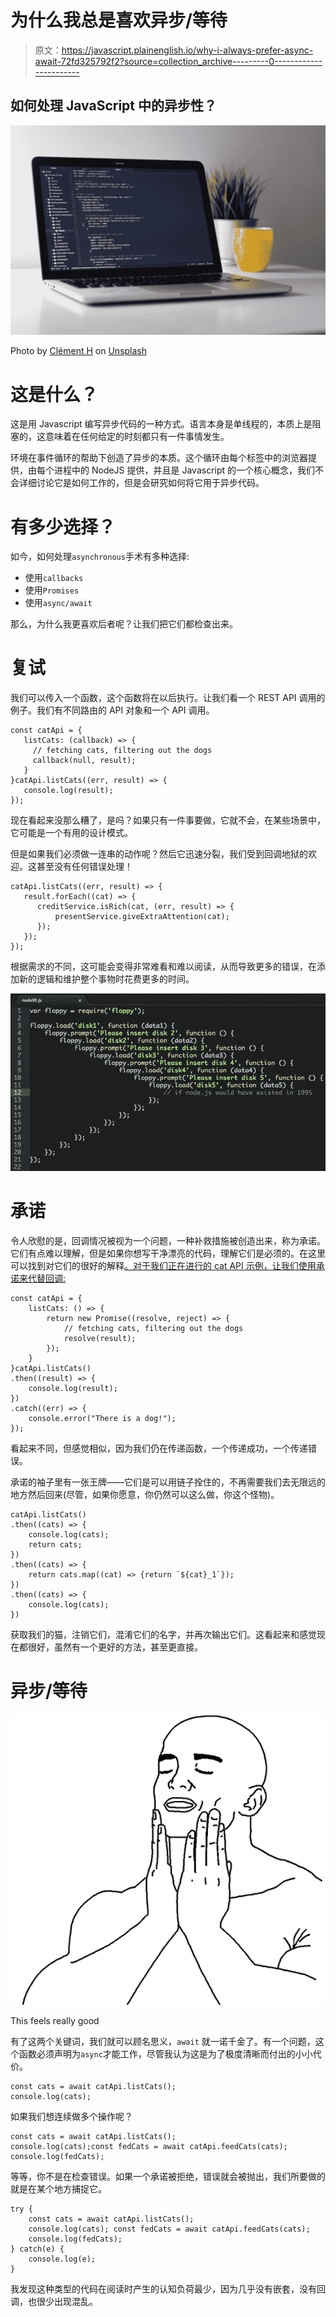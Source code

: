 # 为什么我总是喜欢异步/等待

> 原文：<https://javascript.plainenglish.io/why-i-always-prefer-async-await-72fd325792f2?source=collection_archive---------0----------------------->

## 如何处理 JavaScript 中的异步性？

![](img/8dbc3ec972b26a4828e88a336b7d8aff.png)

Photo by [Clément H](https://unsplash.com/@clemhlrdt?utm_source=medium&utm_medium=referral) on [Unsplash](https://unsplash.com?utm_source=medium&utm_medium=referral)

# 这是什么？

这是用 Javascript 编写异步代码的一种方式。语言本身是单线程的，本质上是阻塞的，这意味着在任何给定的时刻都只有一件事情发生。

环境在事件循环的帮助下创造了异步的本质。这个循环由每个标签中的浏览器提供，由每个进程中的 NodeJS 提供，并且是 Javascript 的一个核心概念，我们不会详细讨论它是如何工作的，但是会研究如何将它用于异步代码。

# 有多少选择？

如今，如何处理`asynchronous`手术有多种选择:

*   使用`callbacks`
*   使用`Promises`
*   使用`async/await`

那么，为什么我更喜欢后者呢？让我们把它们都检查出来。

# 复试

我们可以传入一个函数，这个函数将在以后执行。让我们看一个 REST API 调用的例子。我们有不同路由的 API 对象和一个 API 调用。

```
const catApi = {
   listCats: (callback) => {
     // fetching cats, filtering out the dogs
     callback(null, result);
   }
}catApi.listCats((err, result) => {
   console.log(result);
});
```

现在看起来没那么糟了，是吗？如果只有一件事要做，它就不会，在某些场景中，它可能是一个有用的设计模式。

但是如果我们必须做一连串的动作呢？然后它迅速分裂，我们受到回调地狱的欢迎。这甚至没有任何错误处理！

```
catApi.listCats((err, result) => {
   result.forEach((cat) => {
      creditService.isRich(cat, (err, result) => {
          presentService.giveExtraAttention(cat);
      });
   });
});
```

根据需求的不同，这可能会变得非常难看和难以阅读，从而导致更多的错误，在添加新的逻辑和维护整个事物时花费更多的时间。

![](img/e0c66272b4ea762894fd185393f8a4ac.png)

# 承诺

令人欣慰的是，回调情况被视为一个问题，一种补救措施被创造出来，称为承诺。它们有点难以理解，但是如果你想写干净漂亮的代码，理解它们是必须的。在这里可以找到对它们的很好的解释[。对于我们正在进行的 cat API 示例，让我们使用承诺来代替回调:](https://developer.mozilla.org/en-US/docs/Web/JavaScript/Guide/Using_promises)

```
const catApi = {
    listCats: () => {
        return new Promise((resolve, reject) => {
            // fetching cats, filtering out the dogs  
            resolve(result);
        });
    }
}catApi.listCats()
.then((result) => {
    console.log(result);
})
.catch((err) => {
    console.error("There is a dog!");
});
```

看起来不同，但感觉相似，因为我们仍在传递函数，一个传递成功，一个传递错误。

承诺的袖子里有一张王牌——它们是可以用链子拴住的，不再需要我们去无限远的地方然后回来(尽管，如果你愿意，你仍然可以这么做，你这个怪物)。

```
catApi.listCats()
.then((cats) => {
    console.log(cats);
    return cats;
})
.then((cats) => {
    return cats.map((cat) => {return `${cat}_1`});
})
.then((cats) => {
    console.log(cats);
})
```

获取我们的猫，注销它们，混淆它们的名字，并再次输出它们。这看起来和感觉现在都很好，虽然有一个更好的方法，甚至更直接。

# **异步/等待**

![](img/45fc2370457dbfbda1a216b351ddb0ce.png)

This feels really good

有了这两个关键词，我们就可以顾名思义，`await` 就一诺千金了。有一个问题，这个函数必须声明为`async`才能工作，尽管我认为这是为了极度清晰而付出的小小代价。

```
const cats = await catApi.listCats();
console.log(cats);
```

如果我们想连续做多个操作呢？

```
const cats = await catApi.listCats();
console.log(cats);const fedCats = await catApi.feedCats(cats);
console.log(fedCats);
```

等等，你不是在检查错误。如果一个承诺被拒绝，错误就会被抛出，我们所要做的就是在某个地方捕捉它。

```
try {
    const cats = await catApi.listCats();
    console.log(cats); const fedCats = await catApi.feedCats(cats);
    console.log(fedCats);
} catch(e) {
    console.log(e);
}
```

我发现这种类型的代码在阅读时产生的认知负荷最少，因为几乎没有嵌套，没有回调，也很少出现混乱。